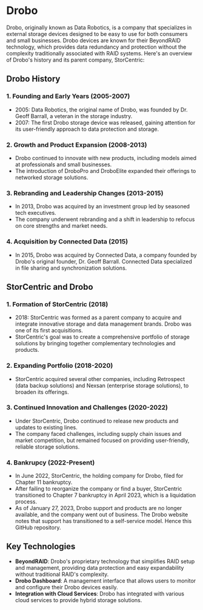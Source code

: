 # Drobo
Drobo, originally known as Data Robotics, is a company that specializes in external storage devices designed to be easy to use for both consumers and small businesses. Drobo devices are known for their BeyondRAID technology, which provides data redundancy and protection without the complexity traditionally associated with RAID systems. Here's an overview of Drobo's history and its parent company, StorCentric:

## Drobo History
### 1. Founding and Early Years (2005-2007)
- 2005: Data Robotics, the original name of Drobo, was founded by Dr. Geoff Barrall, a veteran in the storage industry.
- 2007: The first Drobo storage device was released, gaining attention for its user-friendly approach to data protection and storage.

### 2. Growth and Product Expansion (2008-2013)

- Drobo continued to innovate with new products, including models aimed at professionals and small businesses.
- The introduction of DroboPro and DroboElite expanded their offerings to networked storage solutions.

### 3. Rebranding and Leadership Changes (2013-2015)

- In 2013, Drobo was acquired by an investment group led by seasoned tech executives.
- The company underwent rebranding and a shift in leadership to refocus on core strengths and market needs.

### 4. Acquisition by Connected Data (2015)

- In 2015, Drobo was acquired by Connected Data, a company founded by Drobo's original founder, Dr. Geoff Barrall. Connected Data specialized in file sharing and synchronization solutions.

## StorCentric and Drobo
### 1. Formation of StorCentric (2018)

- 2018: StorCentric was formed as a parent company to acquire and integrate innovative storage and data management brands. Drobo was one of its first acquisitions.
- StorCentric's goal was to create a comprehensive portfolio of storage solutions by bringing together complementary technologies and products.

### 2. Expanding Portfolio (2018-2020)

- StorCentric acquired several other companies, including Retrospect (data backup solutions) and Nexsan (enterprise storage solutions), to broaden its offerings.

### 3. Continued Innovation and Challenges (2020-2022)

- Under StorCentric, Drobo continued to release new products and updates to existing lines.
- The company faced challenges, including supply chain issues and market competition, but remained focused on providing user-friendly, reliable storage solutions.
### 4. Bankrupcy (2022-Present)
- In June 2022, StorCentric, the holding company for Drobo, filed for Chapter 11 bankruptcy.
- After failing to reorganize the company or find a buyer, StorCentric transitioned to Chapter 7 bankruptcy in April 2023, which is a liquidation process.
- As of January 27, 2023, Drobo support and products are no longer available, and the company went out of business. The Drobo website notes that support has transitioned to a self-service model.  Hence this GitHub repository.

## Key Technologies

- **BeyondRAID**: Drobo's proprietary technology that simplifies RAID setup and management, providing data protection and easy expandability without traditional RAID's complexity.
- **Drobo Dashboard**: A management interface that allows users to monitor and configure their Drobo devices easily.
- **Integration with Cloud Services**: Drobo has integrated with various cloud services to provide hybrid storage solutions.
